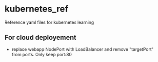 # kubernetes_ref
Reference yaml files for kubernetes learning

## For cloud deployement
- replace webapp NodePort with LoadBalancer and remove "targetPort" from ports. Only keep port:80
